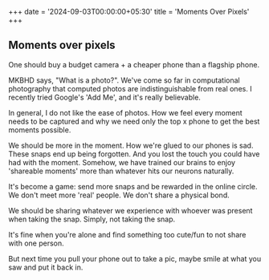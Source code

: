 +++
date = '2024-09-03T00:00:00+05:30'
title = 'Moments Over Pixels'
+++

## Moments over pixels

One should buy a budget camera + a cheaper phone than a flagship phone.

MKBHD says, "What is a photo?". We've come so far in computational photography that computed photos are indistinguishable from real ones. I recently tried Google's 'Add Me', and it's really believable.

In general, I do not like the ease of photos. How we feel every moment needs to be captured and why we need only the top x phone to get the best moments possible.

We should be more in the moment. How we're glued to our phones is sad. These snaps end up being forgotten. And you lost the touch you could have had with the moment. Somehow, we have trained our brains to enjoy 'shareable moments' more than whatever hits our neurons naturally.

It's become a game: send more snaps and be rewarded in the online circle. We don't meet more 'real' people. We don't share a physical bond.

We should be sharing whatever we experience with whoever was present when taking the snap. Simply, not taking the snap.

It's fine when you're alone and find something too cute/fun to not share with one person.

But next time you pull your phone out to take a pic, maybe smile at what you saw and put it back in.
